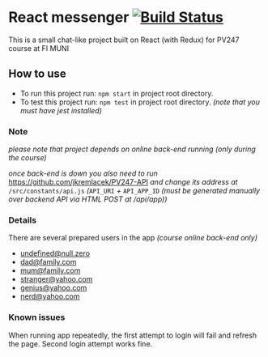 # React messenger [![Build Status](https://travis-ci.com/jkremlacek/pv247-messenger.svg?token=eG473enqTzynJD1qtNyc&branch=master)](https://travis-ci.com/jkremlacek/pv247-messenger)

This is a small chat-like project built on React (with Redux) for PV247 course at FI MUNI

## How to use

- To run this project run: `npm start` in project root directory.
- To test this project run: `npm test` in project root directory. *(note that you must have jest installed)*

### Note

*please note that project depends on online back-end running (only during the course)*

*once back-end is down you also need to run* 
https://github.com/jkremlacek/PV247-API 
*and change its address at* `/src/constants/api.js` *(*`API_URI` *+* `API_APP_ID` *(must be generated manually over backend API via HTML POST at /api/app))*

### Details

There are several prepared users in the app *(course online back-end only)*

- undefined@null.zero
- dad@family.com
- mum@family.com
- stranger@yahoo.com
- genius@yahoo.com
- nerd@yahoo.com

### Known issues

When running app repeatedly, the first attempt to login will fail and refresh the page. Second login attempt works fine.
